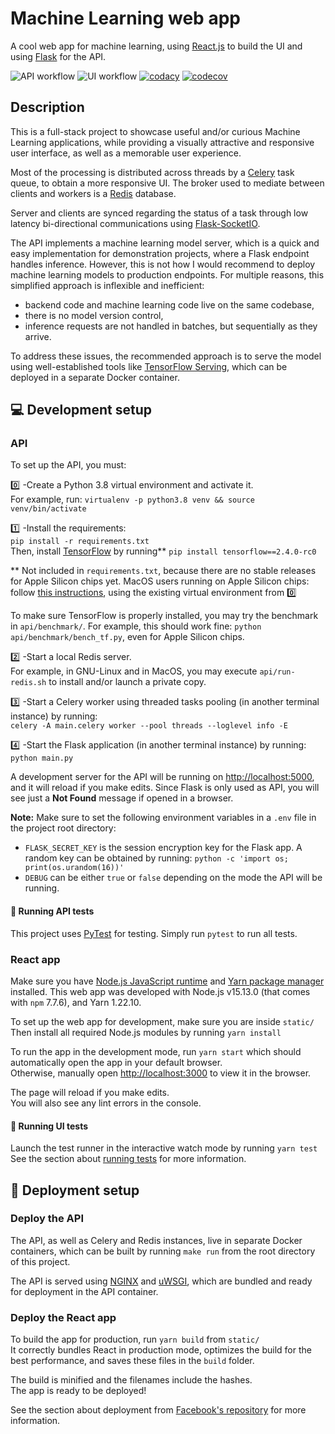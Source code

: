 # Machine Learning web app

A cool web app for machine learning, using [React.js](https://reactjs.org/) to build the UI and using [Flask](https://flask.palletsprojects.com/) for the API.

![API workflow](https://github.com/lmiguelgato/machine-learning-web-app/actions/workflows/api.yml/badge.svg)
![UI workflow](https://github.com/lmiguelgato/machine-learning-web-app/actions/workflows/ui.yml/badge.svg)
[![codacy](https://app.codacy.com/project/badge/Grade/8e8c21789f34400d88331a4c91742380)](https://www.codacy.com/gh/lmiguelgato/machine-learning-web-app/dashboard?utm_source=github.com&amp;utm_medium=referral&amp;utm_content=lmiguelgato/machine-learning-web-app&amp;utm_campaign=Badge_Grade)
[![codecov](https://codecov.io/gh/lmiguelgato/machine-learning-web-app/branch/main/graph/badge.svg?token=LRCCWA5AN2)](https://codecov.io/gh/lmiguelgato/machine-learning-web-app)

## Description

This is a full-stack project to showcase useful and/or curious Machine Learning applications, while providing a visually attractive and responsive user interface, as well as a memorable user experience.

Most of the processing is distributed across threads by a [Celery](https://docs.celeryproject.org/) task queue, to obtain a more responsive UI. The broker used to mediate between clients and workers is a [Redis](https://redis.io/) database.

Server and clients are synced regarding the status of a task through low latency bi-directional communications using [Flask-SocketIO](https://flask-socketio.readthedocs.io/).

The API implements a machine learning model server, which is a quick and easy implementation for demonstration projects, where a Flask endpoint handles inference. However, this is not how I would recommend to deploy machine learning models to production endpoints. For multiple reasons, this simplified approach is inflexible and inefficient:

- backend code and machine learning code live on the same codebase,
- there is no model version control,
- inference requests are not handled in batches, but sequentially as they arrive.

To address these issues, the recommended approach is to serve the model using well-established tools like [TensorFlow Serving](https://www.tensorflow.org/tfx/guide/serving), which can be deployed in a separate Docker container.

## :computer: Development setup

### API

To set up the API, you must:

:zero: -Create a Python 3.8 virtual environment and activate it.\
For example, run: `virtualenv -p python3.8 venv && source venv/bin/activate`

:one: -Install the requirements: \
`pip install -r requirements.txt` \
Then, install [TensorFlow](https://www.tensorflow.org/) by running** `pip install tensorflow==2.4.0-rc0`

** Not included in `requirements.txt`, because there are no stable releases for Apple Silicon chips yet. MacOS users running on Apple Silicon chips: follow [this instructions](https://github.com/apple/tensorflow_macos#readme), using the existing virtual environment from :zero:

To make sure TensorFlow is properly installed, you may try the benchmark in `api/benchmark/`. For example, this should work fine: `python api/benchmark/bench_tf.py`, even for Apple Silicon chips.

:two: -Start a local Redis server.\
For example, in GNU-Linux and in MacOS, you may execute `api/run-redis.sh` to install and/or launch a private copy.

:three: -Start a Celery worker using threaded tasks pooling (in another terminal instance) by running:\
`celery -A main.celery worker --pool threads --loglevel info -E`

:four: -Start the Flask application (in another terminal instance) by running:\
`python main.py`

A development server for the API will be running on [http://localhost:5000](http://localhost:5000), and it will reload if you make edits. Since Flask is only used as API, you will see just a **Not Found** message if opened in a browser.

**Note:** Make sure to set the following environment variables in a `.env` file in the project root directory:

- `FLASK_SECRET_KEY` is the session encryption key for the Flask app. A random key can be obtained by running: `python -c 'import os; print(os.urandom(16))'`
- `DEBUG` can be either `true` or `false` depending on the mode the API will be running.

#### :microscope: Running API tests

This project uses [PyTest](https://docs.pytest.org/) for testing. Simply run `pytest` to run all tests.

### React app

Make sure you have [Node.js JavaScript runtime](https://nodejs.org/) and [Yarn package manager](https://yarnpkg.com/) installed. This web app was developed with Node.js v15.13.0 (that comes with `npm` 7.7.6), and Yarn 1.22.10.

To set up the web app for development, make sure you are inside `static/`
Then install all required Node.js modules by running `yarn install`

To run the app in the development mode, run `yarn start` which should automatically open the app in your default browser.\
Otherwise, manually open [http://localhost:3000](http://localhost:3000) to view it in the browser.

The page will reload if you make edits.\
You will also see any lint errors in the console.

#### :microscope: Running UI tests

Launch the test runner in the interactive watch mode by running `yarn test`\
See the section about [running tests](https://facebook.github.io/create-react-app/docs/running-tests) for more information.

## :rocket: Deployment setup

### Deploy the API

The API, as well as Celery and Redis instances, live in separate Docker containers, which can be built by running `make run` from the root directory of this project.

The API is served using [NGINX](https://nginx.org/) and [uWSGI](https://uwsgi-docs.readthedocs.io/), which are bundled and ready for deployment in the API container.

### Deploy the React app

To build the app for production, run `yarn build` from `static/` \
It correctly bundles React in production mode, optimizes the build for the best performance, and saves these files in the `build` folder.

The build is minified and the filenames include the hashes.\
The app is ready to be deployed!

See the section about deployment from [Facebook's repository](https://facebook.github.io/create-react-app/docs/deployment) for more information.
